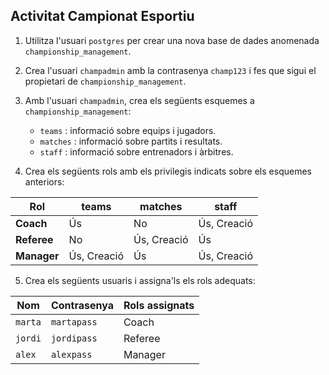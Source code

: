 ## Activitat Campionat Esportiu

1. Utilitza l'usuari `postgres` per crear una nova base de dades anomenada `championship_management`.

2. Crea l'usuari `champadmin` amb la contrasenya `champ123` i fes que sigui el propietari de `championship_management`.

3. Amb l'usuari `champadmin`, crea els següents esquemes a `championship_management`:
   - `teams` : informació sobre equips i jugadors.
   - `matches` : informació sobre partits i resultats.
   - `staff` : informació sobre entrenadors i àrbitres.

4. Crea els següents rols amb els privilegis indicats sobre els esquemes anteriors:

| **Rol**      | **teams**           | **matches**         | **staff**       |
|-------------|--------------------|--------------------|---------------|
| **Coach**   | Ús                 | No                 | Ús, Creació    |
| **Referee** | No                 | Ús, Creació        | Ús             |
| **Manager** | Ús, Creació         | Ús                 | Ús, Creació    |

5. Crea els següents usuaris i assigna'ls els rols adequats:

| **Nom**    | **Contrasenya** | **Rols assignats** |
|-----------|--------------|----------------|
| `marta`  | `martapass` | Coach         |
| `jordi`  | `jordipass` | Referee       |
| `alex`   | `alexpass`  | Manager       |

